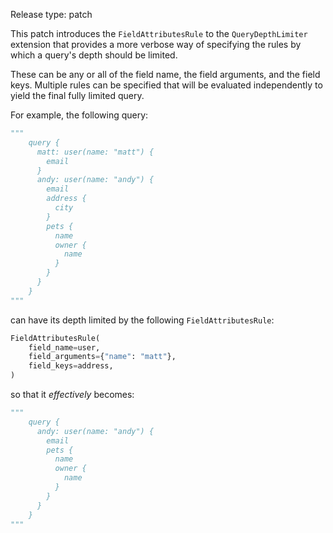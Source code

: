 Release type: patch

This patch introduces the `FieldAttributesRule` to the `QueryDepthLimiter` extension that provides
a more verbose way of specifying the rules by which a query's depth should be limited.

These can be any or all of the field name, the field arguments, and the field keys. Multiple
rules can be specified that will be evaluated independently to yield the final fully limited query.

For example,
the following query:
```python
"""
    query {
      matt: user(name: "matt") {
        email
      }
      andy: user(name: "andy") {
        email
        address {
          city
        }
        pets {
          name
          owner {
            name
          }
        }
      }
    }
"""
```
can have its depth limited by the following `FieldAttributesRule`:
```python
FieldAttributesRule(
    field_name=user,
    field_arguments={"name": "matt"},
    field_keys=address,
)
```
so that it *effectively* becomes:
```python
"""
    query {
      andy: user(name: "andy") {
        email
        pets {
          name
          owner {
            name
          }
        }
      }
    }
"""
```
